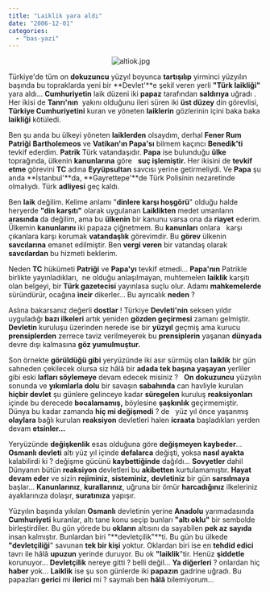 ```yaml
---
title: "Laiklik yara aldı"
date: "2006-12-01"
categories: 
  - "bas-yazi"
---
```


                                                    ![altiok.jpg](/uploads/2006/12/altiok.kucukresim.jpg)  

Türkiye'de tüm on **dokuzuncu** yüzyıl boyunca **tartışılıp** yirminci yüzyılın başında bu topraklarda yeni bir **Devlet'**e şekil veren yerli **"Türk laikliği"** yara aldı... **Cumhuriyetin** laik düzeni iki **papaz** tarafından **saldırıya** uğradı . Her ikisi de **Tanrı'nın**  yakını olduğunu ileri süren iki **üst düzey** din görevlisi, **Türkiye Cumhuriyetini** kuran ve yöneten **laiklerin** gözlerinin içini baka baka **laikliği** kötüledi.

Ben şu anda bu ülkeyi yöneten **laiklerden** olsaydım, derhal **Fener Rum Patriği** **Bartholemeos** ve **Vatikan'ın Papa'sı** bilmem kaçıncı **Benedik'ti** tevkif ederdim. **Patrik** Türk vatandaşıdır. **Papa** ise bulunduğu **ülke** toprağında, ülkenin **kanunlarına** göre   **suç işlemiştir.** Her ikisini de **tevkif etme** görevini **TC** adına **Eyyüpsultan** savcısı yerine getirmeliydi. Ve **Papa** şu anda **İstanbul'**da, **Gayrettepe'**de Türk Polisinin nezaretinde olmalıydı. Türk **adliyesi** geç kaldı.

Ben **laik** değilim. Kelime anlamı "**dinlere karşı hoşgörü**" olduğu halde heryerde **"din karşıtı"** olarak uygulanan **Laiklikten** medet umanların **arasında** da değilim, ama bu **ülkenin** bir kanunu varsa ona da **riayet** ederim. Ülkemin **kanunlarını** iki papaza çiğnetmem. Bu **kanunları** onlara   karşı çıkanlara karşı korumak **vatandaşlık** görevimdir. Bu **görev** ülkenin **savcılarına** emanet edilmiştir. Ben **vergi veren** bir vatandaş olarak **savcılardan** bu hizmeti beklerim.

Neden **TC** hükümeti **Patriği** ve **Papa'yı** tevkif etmedi... **Papa'nın** Patrikle birlikte yayınladıkları,  ne olduğu anlaşılmayan, muhtemelen **laiklik** karşıtı olan belgeyi, bir **Türk gazetecisi** yayınlasa suçlu olur. Adamı **mahkemelerde** süründürür, ocağına **incir** dikerler... Bu ayrıcalık **neden** ?

Aslına bakarsanız değerli **dostlar** ! Türkiye **Devleti'nin** seksen yıldır uyguladığı **bazı ilkeleri** artık yeniden **gözden geçirmesi** zamanı gelmiştir. **Devletin** kuruluşu üzerinden nerede ise bir **yüzyıl** geçmiş ama kurucu **prensiplerden** zerrece taviz verilmeyerek bu **prensiplerin** yaşanan **dünyada** devre dışı kalmasına **göz yumulmuştur.**

Son örnekte **görüldüğü gibi** yeryüzünde iki asır sürmüş olan **laiklik** bir gün sahneden çekilecek olursa siz hâlâ bir **adada tek başına yaşayan** yerliler gibi eski **lafları söylemeye** devam edecek misiniz ?   **On dokuzuncu** yüzyılın sonunda ve **yıkımlarla dolu** bir savaşın **sabahında** can havliyle kurulan **hiçbir devlet** şu günlere gelinceye kadar **süregelen** kuruluş **reaksiyonları** içinde bu derecede **bocalamamış,** böylesine **şaşkınlık** geçirmemiştir.   Dünya bu kadar zamanda **hiç mi değişmedi** ? de   yüz yıl önce yaşanmış **olaylara** bağlı kurulan **reaksiyon** devletleri halen **icraata** başladıkları yerden devam **etsinler...**

Yeryüzünde **değişkenlik** esas olduğuna göre **değişmeyen kaybeder**... **Osmanlı devleti** altı yüz yıl içinde **defalarca** değişti, yoksa **nasıl ayakta** kalabilirdi ki ? değişme gücünü **kaybettiğinde** dağıldı... **Sovyetler** dahil Dünyanın bütün **reaksiyon** devletleri bu **akibetten** kurtulamamıştır. **Hayat devam eder** ve sizin **rejiminiz**, **sisteminiz,** **devletiniz** bir gün **sarsılmaya** başlar... **Kanunlarınız**, **kurallarınız**, uğruna bir ömür **harcadığınız** ilkeleriniz ayaklarınıza dolaşır, **suratınıza** yapışır.

Yüzyılın başında yıkılan **Osmanlı** devletinin yerine **Anadolu** yarımadasında **Cumhuriyeti** kuranlar, altı tane konu seçip bunları **"altı oklu"** bir sembolde birleştirdiler. Bu gün yörede bu **okların** altısını da sayabilen **pek az sayıda** insan kalmıştır. Bunlardan biri "**devletçilik"**ti. Bu gün bu ülkede **"devletçiliği**" savunan **tek bir kişi** yoktur. Oklardan biri ise en **tehdid edici** tavrı ile hâlâ **upuzun** yerinde duruyor. Bu ok **"laiklik**"tir. Henüz **şiddetle** korunuyor... **Devletçilik** nereye gitti ? belli değil... **Ya diğerleri** ? onlardan hiç **haber** yok... **Laiklik** ise şu son günlerde iki **papazın** gadrine uğradı. Bu papazları **gerici** mi **ilerici** mi ? saymalı ben **hâlâ** bilemiyorum...
